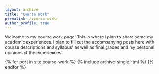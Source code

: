 ```yaml
---
layout: archive
title: "Course Work"
permalink: /course-work/
author_profile: true
---
```






Welcome to my course work page!
This is where I plan to share some my academic experiences. 
I plan to fill out the accompanying posts here with course descriptions and syllabus' as well as 
final grades and my personal opinions of the experiences.

{% for post in site.course-work %}
  {% include archive-single.html %}
{% endfor %}
